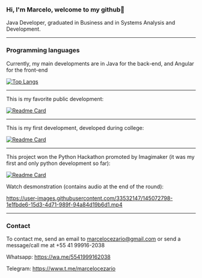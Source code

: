 ### Hi, I'm Marcelo, welcome to my github👋

Java Developer, graduated in Business and in Systems Analysis and Development.

----------------
### Programming languages
Currently, my main developments are in Java for the back-end, and Angular for the front-end

[![Top Langs](https://github-readme-stats.vercel.app/api/top-langs/?username=marcelocezario&layout=compact)](https://github.com/marcelocezario/github-readme-stats)

----------------
This is my favorite public development:

[![Readme Card](https://github-readme-stats.vercel.app/api/pin/?username=marcelocezario&repo=api-financial-assistant-java)](https://github.com/marcelocezario/github-readme-stats)

----------------
This is my first development, developed during college:

[![Readme Card](https://github-readme-stats.vercel.app/api/pin/?username=marcelocezario&repo=cadastro-contas-c)](https://github.com/marcelocezario/github-readme-stats)

----------------
This project won the Python Hackathon promoted by Imagimaker (it was my first and only python development so far):

[![Readme Card](https://github-readme-stats.vercel.app/api/pin/?username=marcelocezario&repo=hackathon-imagimaker-python)](https://github.com/marcelocezario/github-readme-stats)

Watch desmonstration (contains audio at the end of the round):

https://user-images.githubusercontent.com/33532147/145072798-1e1fbde6-15d3-4d71-989f-94a84d19b6d1.mp4



----------------
### Contact
To contact me, send an email to marcelocezario@gmail.com or send a message/call me at +55 41 99916-2038

Whatsapp: https://wa.me/5541999162038

Telegram: https://www.t.me/marcelocezario
